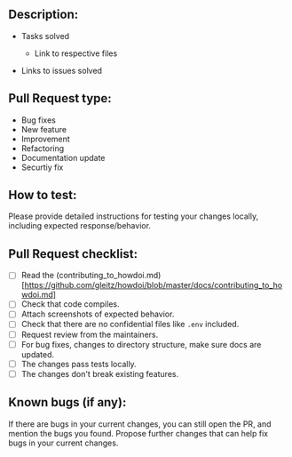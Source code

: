 ## Description:

- Tasks solved

  - Link to respective files

- Links to issues solved

## Pull Request type:

- Bug fixes
- New feature
- Improvement
- Refactoring
- Documentation update
- Securtiy fix

## How to test:

Please provide detailed instructions for testing your changes locally, including expected response/behavior.

## Pull Request checklist:

- [ ] Read the (contributing_to_howdoi.md)[https://github.com/gleitz/howdoi/blob/master/docs/contributing_to_howdoi.md]
- [ ] Check that code compiles.
- [ ] Attach screenshots of expected behavior.
- [ ] Check that there are no confidential files like `.env` included.
- [ ] Request review from the maintainers.
- [ ] For bug fixes, changes to directory structure, make sure docs are updated.
- [ ] The changes pass tests locally.
- [ ] The changes don't break existing features.

## Known bugs (if any):

If there are bugs in your current changes, you can still open the PR, and mention the bugs you found. Propose further changes that can help fix bugs in your current changes.
